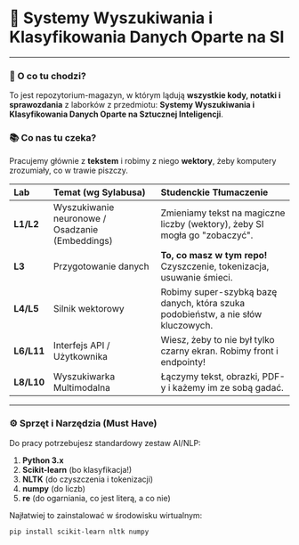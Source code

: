 # 🤯 Systemy Wyszukiwania i Klasyfikowania Danych Oparte na SI

---

### 🚀 O co tu chodzi?

To jest repozytorium-magazyn, w którym lądują **wszystkie kody, notatki i sprawozdania** z laborków z przedmiotu: **Systemy Wyszukiwania i Klasyfikowania Danych Oparte na Sztucznej Inteligencji**.

### 📚 Co nas tu czeka?

Pracujemy głównie z **tekstem** i robimy z niego **wektory**, żeby komputery zrozumiały, co w trawie piszczy.

| Lab | Temat (wg Sylabusa) | Studenckie Tłumaczenie |
| :--- | :--- | :--- |
| **L1/L2** | Wyszukiwanie neuronowe / Osadzanie (Embeddings) | Zmieniamy tekst na magiczne liczby (wektory), żeby SI mogła go "zobaczyć". |
| **L3** | Przygotowanie danych | **To, co masz w tym repo!** Czyszczenie, tokenizacja, usuwanie śmieci. |
| **L4/L5** | Silnik wektorowy | Robimy super-szybką bazę danych, która szuka podobieństw, a nie słów kluczowych. |
| **L6/L11** | Interfejs API / Użytkownika | Wiesz, żeby to nie był tylko czarny ekran. Robimy front i endpointy! |
| **L8/L10** | Wyszukiwarka Multimodalna | Łączymy tekst, obrazki, PDF-y i każemy im ze sobą gadać. |

---

### ⚙️ Sprzęt i Narzędzia (Must Have)

Do pracy potrzebujesz standardowy zestaw AI/NLP:

1.  **Python 3.x**
2.  **Scikit-learn** (bo klasyfikacja!)
3.  **NLTK** (do czyszczenia i tokenizacji)
4.  **numpy** (do liczb)
5.  **re** (do ogarniania, co jest literą, a co nie)

Najłatwiej to zainstalować w środowisku wirtualnym:
```bash
pip install scikit-learn nltk numpy
